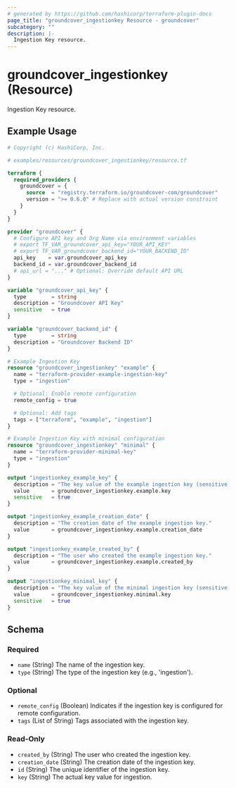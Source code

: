```yaml
---
# generated by https://github.com/hashicorp/terraform-plugin-docs
page_title: "groundcover_ingestionkey Resource - groundcover"
subcategory: ""
description: |-
  Ingestion Key resource.
---
```


# groundcover_ingestionkey (Resource)

Ingestion Key resource.

## Example Usage

```terraform
# Copyright (c) HashiCorp, Inc.

# examples/resources/groundcover_ingestionkey/resource.tf

terraform {
  required_providers {
    groundcover = {
      source  = "registry.terraform.io/groundcover-com/groundcover"
      version = ">= 0.6.0" # Replace with actual version constraint
    }
  }
}

provider "groundcover" {
  # Configure API key and Org Name via environment variables
  # export TF_VAR_groundcover_api_key="YOUR_API_KEY"
  # export TF_VAR_groundcover_backend_id="YOUR_BACKEND_ID"
  api_key    = var.groundcover_api_key
  backend_id = var.groundcover_backend_id
  # api_url = "..." # Optional: Override default API URL
}

variable "groundcover_api_key" {
  type        = string
  description = "Groundcover API Key"
  sensitive   = true
}

variable "groundcover_backend_id" {
  type        = string
  description = "Groundcover Backend ID"
}

# Example Ingestion Key
resource "groundcover_ingestionkey" "example" {
  name = "terraform-provider-example-ingestion-key"
  type = "ingestion"

  # Optional: Enable remote configuration
  remote_config = true

  # Optional: Add tags
  tags = ["terraform", "example", "ingestion"]
}

# Example Ingestion Key with minimal configuration
resource "groundcover_ingestionkey" "minimal" {
  name = "terraform-provider-minimal-key"
  type = "ingestion"
}

output "ingestionkey_example_key" {
  description = "The key value of the example ingestion key (sensitive)."
  value       = groundcover_ingestionkey.example.key
  sensitive   = true
}

output "ingestionkey_example_creation_date" {
  description = "The creation date of the example ingestion key."
  value       = groundcover_ingestionkey.example.creation_date
}

output "ingestionkey_example_created_by" {
  description = "The user who created the example ingestion key."
  value       = groundcover_ingestionkey.example.created_by
}

output "ingestionkey_minimal_key" {
  description = "The key value of the minimal ingestion key (sensitive)."
  value       = groundcover_ingestionkey.minimal.key
  sensitive   = true
}
```

<!-- schema generated by tfplugindocs -->
## Schema

### Required

- `name` (String) The name of the ingestion key.
- `type` (String) The type of the ingestion key (e.g., 'ingestion').

### Optional

- `remote_config` (Boolean) Indicates if the ingestion key is configured for remote configuration.
- `tags` (List of String) Tags associated with the ingestion key.

### Read-Only

- `created_by` (String) The user who created the ingestion key.
- `creation_date` (String) The creation date of the ingestion key.
- `id` (String) The unique identifier of the ingestion key.
- `key` (String) The actual key value for ingestion.
